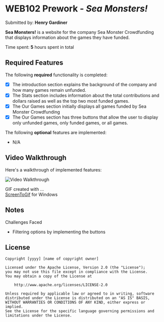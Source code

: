 # WEB102 Prework - *Sea Monsters!*

Submitted by: **Henry Gardiner**

**Sea Monsters!** is a website for the company Sea Monster Crowdfunding that displays information about the games they have funded.

Time spent: **5** hours spent in total

## Required Features

The following **required** functionality is completed:

* [X] The introduction section explains the background of the company and how many games remain unfunded.
* [X] The Stats section includes information about the total contributions and dollars raised as well as the top two most funded games.
* [X] The Our Games section initially displays all games funded by Sea Monster Crowdfunding
* [X] The Our Games section has three buttons that allow the user to display only unfunded games, only funded games, or all games.

The following **optional** features are implemented:

* N/A

## Video Walkthrough

Here's a walkthrough of implemented features:

<img src='[https://imgur.com/a/hYRr1ZK]' title='Video Walkthrough' width='' alt='Video Walkthrough' />

<!-- Replace this with whatever GIF tool you used! -->
GIF created with ...  
[ScreenToGif](https://www.screentogif.com/) for Windows

## Notes

Challenges Faced
- Filtering options by implementing the buttons

## License

    Copyright [yyyy] [name of copyright owner]

    Licensed under the Apache License, Version 2.0 (the "License");
    you may not use this file except in compliance with the License.
    You may obtain a copy of the License at

        http://www.apache.org/licenses/LICENSE-2.0

    Unless required by applicable law or agreed to in writing, software
    distributed under the License is distributed on an "AS IS" BASIS,
    WITHOUT WARRANTIES OR CONDITIONS OF ANY KIND, either express or implied.
    See the License for the specific language governing permissions and
    limitations under the License.

